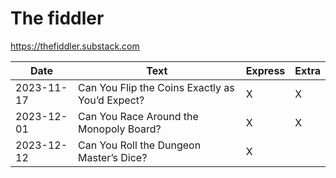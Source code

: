 # The fiddler

https://thefiddler.substack.com


| Date       | Text                                            | Express | Extra |
| ---------- | ----------------------------------------------- | ------- | ----- |
| 2023-11-17 | Can You Flip the Coins Exactly as You’d Expect? | X       | X     |
| 2023-12-01 | Can You Race Around the Monopoly Board?         | X       | X     |
| 2023-12-12 | Can You Roll the Dungeon Master’s Dice?         | X       |       |
